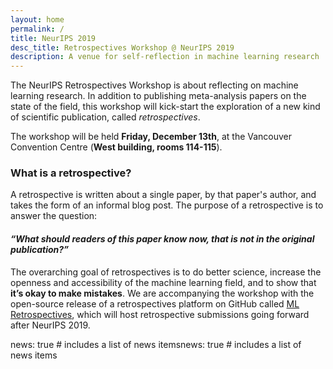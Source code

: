 ```yaml
---
layout: home
permalink: /
title: NeurIPS 2019
desc_title: Retrospectives Workshop @ NeurIPS 2019
description: A venue for self-reflection in machine learning research
---
```


The NeurIPS Retrospectives Workshop is about reflecting on machine learning research. In addition to publishing meta-analysis papers on the state of the field, this workshop will kick-start the exploration of a new kind of scientific publication, called *retrospectives*. 

The workshop will be held **Friday, December 13th**, at the Vancouver Convention Centre (**West building, rooms 114-115**). 

### What is a retrospective?

A retrospective is written about a single paper, by that paper's author, and takes the form of an informal blog post. The purpose of a retrospective is to answer the question: 

#### *“What should readers of this paper know now, that is not in the original publication?”* 

The overarching goal of retrospectives is to do better science, increase the openness and accessibility of the machine learning field, and to show that **it’s okay to make mistakes**.
We are accompanying the workshop with the open-source release of a retrospectives platform on GitHub called [ML Retrospectives](https://ml-retrospectives.github.io/), which will host retrospective submissions going forward after NeurIPS 2019. 

news: true # includes a list of news itemsnews: true # includes a list of news items
